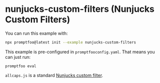 # nunjucks-custom-filters (Nunjucks Custom Filters)

You can run this example with:

```bash
npx promptfoo@latest init --example nunjucks-custom-filters
```

This example is pre-configured in `promptfooconfig.yaml`. That means you can just run:

```
promptfoo eval
```

`allcaps.js` is a standard [Nunjucks custom filter](https://mozilla.github.io/nunjucks/api.html#custom-filters).

